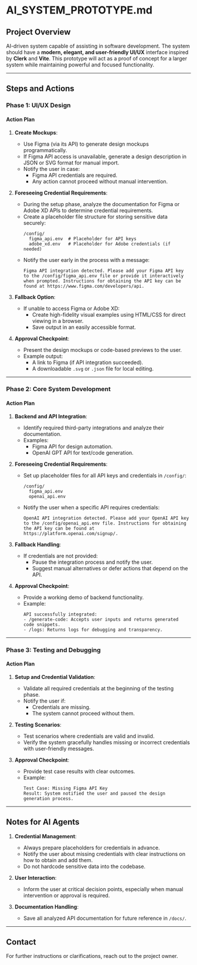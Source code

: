# AI_SYSTEM_PROTOTYPE.md

## Project Overview
AI-driven system capable of assisting in software development. The system should have a **modern, elegant, and user-friendly UI/UX** interface inspired by **Clerk** and **Vite**. This prototype will act as a proof of concept for a larger system while maintaining powerful and focused functionality.

---

## Steps and Actions

### Phase 1: UI/UX Design

#### Action Plan
1. **Create Mockups**:
   - Use Figma (via its API) to generate design mockups programmatically.
   - If Figma API access is unavailable, generate a design description in JSON or SVG format for manual import.
   - Notify the user in case:
     - Figma API credentials are required.
     - Any action cannot proceed without manual intervention.

2. **Foreseeing Credential Requirements**:
   - During the setup phase, analyze the documentation for Figma or Adobe XD APIs to determine credential requirements.
   - Create a placeholder file structure for storing sensitive data securely:
     ```
     /config/
       figma_api.env  # Placeholder for API keys
       adobe_xd.env   # Placeholder for Adobe credentials (if needed)
     ```
   - Notify the user early in the process with a message:
     ```
     Figma API integration detected. Please add your Figma API key to the /config/figma_api.env file or provide it interactively when prompted. Instructions for obtaining the API key can be found at https://www.figma.com/developers/api.
     ```

3. **Fallback Option**:
   - If unable to access Figma or Adobe XD:
     - Create high-fidelity visual examples using HTML/CSS for direct viewing in a browser.
     - Save output in an easily accessible format.

4. **Approval Checkpoint**:
   - Present the design mockups or code-based previews to the user.
   - Example output:
     - A link to Figma (if API integration succeeded).
     - A downloadable `.svg` or `.json` file for local editing.

---

### Phase 2: Core System Development

#### Action Plan
1. **Backend and API Integration**:
   - Identify required third-party integrations and analyze their documentation.
   - Examples:
     - Figma API for design automation.
     - OpenAI GPT API for text/code generation.

2. **Foreseeing Credential Requirements**:
   - Set up placeholder files for all API keys and credentials in `/config/`:
     ```
     /config/
       figma_api.env
       openai_api.env
     ```
   - Notify the user when a specific API requires credentials:
     ```
     OpenAI API integration detected. Please add your OpenAI API key to the /config/openai_api.env file. Instructions for obtaining the API key can be found at https://platform.openai.com/signup/.
     ```

3. **Fallback Handling**:
   - If credentials are not provided:
     - Pause the integration process and notify the user.
     - Suggest manual alternatives or defer actions that depend on the API.

4. **Approval Checkpoint**:
   - Provide a working demo of backend functionality.
   - Example:
     ```
     API successfully integrated:
     - /generate-code: Accepts user inputs and returns generated code snippets.
     - /logs: Returns logs for debugging and transparency.
     ```

---

### Phase 3: Testing and Debugging

#### Action Plan
1. **Setup and Credential Validation**:
   - Validate all required credentials at the beginning of the testing phase.
   - Notify the user if:
     - Credentials are missing.
     - The system cannot proceed without them.

2. **Testing Scenarios**:
   - Test scenarios where credentials are valid and invalid.
   - Verify the system gracefully handles missing or incorrect credentials with user-friendly messages.

3. **Approval Checkpoint**:
   - Provide test case results with clear outcomes.
   - Example:
     ```
     Test Case: Missing Figma API Key
     Result: System notified the user and paused the design generation process.
     ```

---

## Notes for AI Agents
1. **Credential Management**:
   - Always prepare placeholders for credentials in advance.
   - Notify the user about missing credentials with clear instructions on how to obtain and add them.
   - Do not hardcode sensitive data into the codebase.

2. **User Interaction**:
   - Inform the user at critical decision points, especially when manual intervention or approval is required.

3. **Documentation Handling**:
   - Save all analyzed API documentation for future reference in `/docs/`.

---

## Contact
For further instructions or clarifications, reach out to the project owner.
